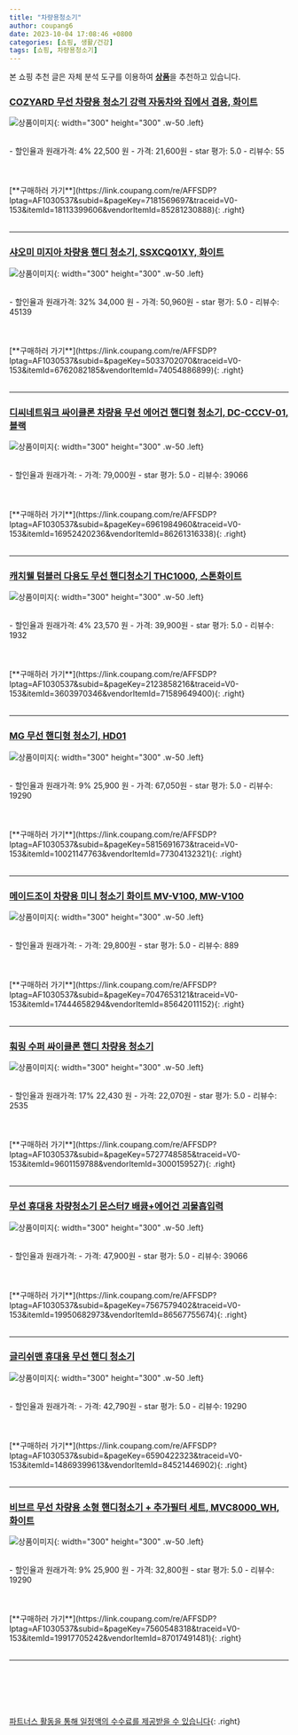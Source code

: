 ```yaml
---
title: "차량용청소기"
author: coupang6
date: 2023-10-04 17:08:46 +0800
categories: [쇼핑, 생활/건강]
tags: [쇼핑, 차량용청소기]
---
```


본 쇼핑 추천 글은 자체 분석 도구를 이용하여 [**상품**](https://link.coupang.com/a/bao1ui)을 추천하고 있습니다.

### [COZYARD 무선 차량용 청소기 강력 자동차와 집에서 겸용, 화이트](https://link.coupang.com/re/AFFSDP?lptag=AF1030537&subid=&pageKey=7181569697&traceid=V0-153&itemId=18113399606&vendorItemId=85281230888)

![상품이미지](https://thumbnail9.coupangcdn.com/thumbnails/remote/230x230ex/image/vendor_inventory/a01d/db82dcb8a0421da574ffd6bdcaa226455069c5953e3fb999e710edddeef4.jpg){: width="300" height="300" .w-50 .left}


<br>
- 할인율과 원래가격: 4%  22,500   원
- 가격: 21,600원
- star 평가: 5.0
- 리뷰수: 55
<br>
<br>
<br>
<br>
[**구매하러 가기**](https://link.coupang.com/re/AFFSDP?lptag=AF1030537&subid=&pageKey=7181569697&traceid=V0-153&itemId=18113399606&vendorItemId=85281230888){: .right}
<br>
<br>

---

### [샤오미 미지아 차량용 핸디 청소기, SSXCQ01XY, 화이트](https://link.coupang.com/re/AFFSDP?lptag=AF1030537&subid=&pageKey=5033702070&traceid=V0-153&itemId=6762082185&vendorItemId=74054886899)

![상품이미지](https://thumbnail9.coupangcdn.com/thumbnails/remote/230x230ex/image/retail/images/9512935235056120-317cf303-4a0c-426e-8312-4e260f239cf1.jpg){: width="300" height="300" .w-50 .left}


<br>
- 할인율과 원래가격: 32%  34,000   원
- 가격: 50,960원
- star 평가: 5.0
- 리뷰수: 45139
<br>
<br>
<br>
<br>
[**구매하러 가기**](https://link.coupang.com/re/AFFSDP?lptag=AF1030537&subid=&pageKey=5033702070&traceid=V0-153&itemId=6762082185&vendorItemId=74054886899){: .right}
<br>
<br>

---

### [디씨네트워크 싸이클론 차량용 무선 에어건 핸디형 청소기, DC-CCCV-01, 블랙](https://link.coupang.com/re/AFFSDP?lptag=AF1030537&subid=&pageKey=6961984960&traceid=V0-153&itemId=16952420236&vendorItemId=86261316338)

![상품이미지](https://thumbnail7.coupangcdn.com/thumbnails/remote/230x230ex/image/vendor_inventory/c6ad/4e22961166edd64be3ab8052863462b51377441844ea94a53214b067cc32.JPG){: width="300" height="300" .w-50 .left}


<br>
- 할인율과 원래가격: 
- 가격: 79,000원
- star 평가: 5.0
- 리뷰수: 39066
<br>
<br>
<br>
<br>
[**구매하러 가기**](https://link.coupang.com/re/AFFSDP?lptag=AF1030537&subid=&pageKey=6961984960&traceid=V0-153&itemId=16952420236&vendorItemId=86261316338){: .right}
<br>
<br>

---

### [캐치웰 텀블러 다용도 무선 핸디청소기 THC1000, 스톤화이트](https://link.coupang.com/re/AFFSDP?lptag=AF1030537&subid=&pageKey=2123858216&traceid=V0-153&itemId=3603970346&vendorItemId=71589649400)

![상품이미지](https://thumbnail7.coupangcdn.com/thumbnails/remote/230x230ex/image/retail/images/1088587561556583-d2e38598-0d71-474b-9c29-ab5c189919aa.jpg){: width="300" height="300" .w-50 .left}


<br>
- 할인율과 원래가격: 4%  23,570   원
- 가격: 39,900원
- star 평가: 5.0
- 리뷰수: 1932
<br>
<br>
<br>
<br>
[**구매하러 가기**](https://link.coupang.com/re/AFFSDP?lptag=AF1030537&subid=&pageKey=2123858216&traceid=V0-153&itemId=3603970346&vendorItemId=71589649400){: .right}
<br>
<br>

---

### [MG 무선 핸디형 청소기, HD01](https://link.coupang.com/re/AFFSDP?lptag=AF1030537&subid=&pageKey=5815691673&traceid=V0-153&itemId=10021147763&vendorItemId=77304132321)

![상품이미지](https://thumbnail6.coupangcdn.com/thumbnails/remote/230x230ex/image/retail/images/2443982767943008-683993ca-7533-462e-9566-68dfa7c53550.jpg){: width="300" height="300" .w-50 .left}


<br>
- 할인율과 원래가격: 9%  25,900   원
- 가격: 67,050원
- star 평가: 5.0
- 리뷰수: 19290
<br>
<br>
<br>
<br>
[**구매하러 가기**](https://link.coupang.com/re/AFFSDP?lptag=AF1030537&subid=&pageKey=5815691673&traceid=V0-153&itemId=10021147763&vendorItemId=77304132321){: .right}
<br>
<br>

---

### [메이드조이 차량용 미니 청소기 화이트 MV-V100, MW-V100](https://link.coupang.com/re/AFFSDP?lptag=AF1030537&subid=&pageKey=7047653121&traceid=V0-153&itemId=17444658294&vendorItemId=85642011152)

![상품이미지](https://thumbnail9.coupangcdn.com/thumbnails/remote/230x230ex/image/vendor_inventory/44cd/9337a654c36ad6216bc9d430d8f26b4c7daa67b590026959c7d1f68357ef.jpg){: width="300" height="300" .w-50 .left}


<br>
- 할인율과 원래가격: 
- 가격: 29,800원
- star 평가: 5.0
- 리뷰수: 889
<br>
<br>
<br>
<br>
[**구매하러 가기**](https://link.coupang.com/re/AFFSDP?lptag=AF1030537&subid=&pageKey=7047653121&traceid=V0-153&itemId=17444658294&vendorItemId=85642011152){: .right}
<br>
<br>

---

### [훠링 수퍼 싸이클론 핸디 차량용 청소기](https://link.coupang.com/re/AFFSDP?lptag=AF1030537&subid=&pageKey=5727748585&traceid=V0-153&itemId=9601159788&vendorItemId=3000159527)

![상품이미지](https://thumbnail10.coupangcdn.com/thumbnails/remote/230x230ex/image/retail/images/87466856861862-873d71b5-27c9-4ed6-bf09-e0557ffd66bf.jpg){: width="300" height="300" .w-50 .left}


<br>
- 할인율과 원래가격: 17%  22,430   원
- 가격: 22,070원
- star 평가: 5.0
- 리뷰수: 2535
<br>
<br>
<br>
<br>
[**구매하러 가기**](https://link.coupang.com/re/AFFSDP?lptag=AF1030537&subid=&pageKey=5727748585&traceid=V0-153&itemId=9601159788&vendorItemId=3000159527){: .right}
<br>
<br>

---

### [무선 휴대용 차량청소기 몬스터7 배큠+에어건 괴물흡입력](https://link.coupang.com/re/AFFSDP?lptag=AF1030537&subid=&pageKey=7567579402&traceid=V0-153&itemId=19950682973&vendorItemId=86567755674)

![상품이미지](https://thumbnail10.coupangcdn.com/thumbnails/remote/230x230ex/image/vendor_inventory/0586/d9dca6bc73fcfac00b5553040e1e5a485d8abd34aef4c2975283b43abe82.jpg){: width="300" height="300" .w-50 .left}


<br>
- 할인율과 원래가격: 
- 가격: 47,900원
- star 평가: 5.0
- 리뷰수: 39066
<br>
<br>
<br>
<br>
[**구매하러 가기**](https://link.coupang.com/re/AFFSDP?lptag=AF1030537&subid=&pageKey=7567579402&traceid=V0-153&itemId=19950682973&vendorItemId=86567755674){: .right}
<br>
<br>

---

### [글리쉬맨 휴대용 무선 핸디 청소기](https://link.coupang.com/re/AFFSDP?lptag=AF1030537&subid=&pageKey=6590422323&traceid=V0-153&itemId=14869399613&vendorItemId=84521446902)

![상품이미지](https://thumbnail9.coupangcdn.com/thumbnails/remote/230x230ex/image/vendor_inventory/8f11/3ada1eeae34f73e1582cebd40771a31d82d3b8bedd1133afd78507c5b536.jpg){: width="300" height="300" .w-50 .left}


<br>
- 할인율과 원래가격: 
- 가격: 42,790원
- star 평가: 5.0
- 리뷰수: 19290
<br>
<br>
<br>
<br>
[**구매하러 가기**](https://link.coupang.com/re/AFFSDP?lptag=AF1030537&subid=&pageKey=6590422323&traceid=V0-153&itemId=14869399613&vendorItemId=84521446902){: .right}
<br>
<br>

---

### [비브르 무선 차량용 소형 핸디청소기 + 추가필터 세트, MVC8000_WH, 화이트](https://link.coupang.com/re/AFFSDP?lptag=AF1030537&subid=&pageKey=7560548318&traceid=V0-153&itemId=19917705242&vendorItemId=87017491481)

![상품이미지](https://thumbnail8.coupangcdn.com/thumbnails/remote/230x230ex/image/retail/images/2023/08/29/10/4/81bafd74-ceb9-4dcd-abe5-5db7251a9e51.jpg){: width="300" height="300" .w-50 .left}


<br>
- 할인율과 원래가격: 9%  25,900   원
- 가격: 32,800원
- star 평가: 5.0
- 리뷰수: 19290
<br>
<br>
<br>
<br>
[**구매하러 가기**](https://link.coupang.com/re/AFFSDP?lptag=AF1030537&subid=&pageKey=7560548318&traceid=V0-153&itemId=19917705242&vendorItemId=87017491481){: .right}
<br>
<br>

---
<br><br><br><br><br> [파트너스 활동을 통해 일정액의 수수료를 제공받을 수 있습니다](https://link.coupang.com/a/bao1ui){: .right}